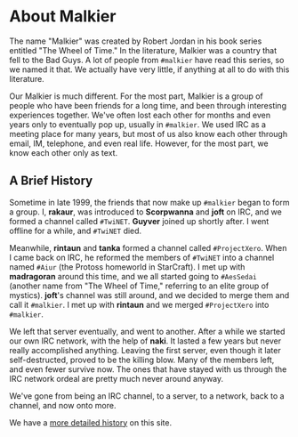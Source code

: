 # About Malkier #

The name "Malkier" was created by Robert Jordan in his book series entitled
"The Wheel of Time." In the literature, Malkier was a country that fell to the
Bad Guys. A lot of people from `#malkier` have read this series, so we named it
that. We actually have very little, if anything at all to do with this
literature.

Our Malkier is much different. For the most part, Malkier is a group of people
who have been friends for a long time, and been through interesting experiences
together. We've often lost each other for months and even years only to
eventually pop up, usually in `#malkier`. We used IRC as a meeting place for many
years, but most of us also know each other through email, IM, telephone, and even real life. However, for the most part, we know each other only as text.

## A Brief History ##

Sometime in late 1999, the friends that now make up `#malkier` began to form a
group. I, **rakaur**, was introduced to **Scorpwanna** and **joft** on IRC, and
we formed a channel called `#TwiNET`. **Guyver** joined up shortly after.
I went offline for a while, and `#TwiNET` died.

Meanwhile, **rintaun** and **tanka** formed a channel called `#ProjectXero`.
When I came back on IRC, he reformed the members of `#TwiNET` into
a channel named `#Aiur` (the Protoss homeworld in StarCraft).  I met up with
**madragoran** around this time, and we all started going to `#AesSedai`
(another name from "The Wheel of Time," referring to an elite group of mystics).
**joft**'s channel was still around, and we decided to merge them and call it
`#malkier`. I met up with **rintaun** and we merged `#ProjectXero` into
`#malkier`.

We left that server eventually, and went to another. After a while we started
our own IRC network, with the help of **naki**. It lasted a few years but never
really accomplished anything. Leaving the first server, even though it later
self-destructed, proved to be the killing blow. Many of the members left, and
even fewer survive now. The ones that have stayed with us through the IRC
network ordeal are pretty much never around anyway. 

We've gone from being an IRC channel, to a server, to a network, back to a
channel, and now onto more.

We have a [more detailed history][history] on this site.

[history]: /history.html
